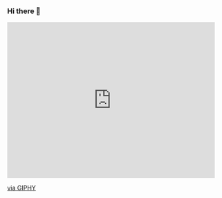 ### Hi there 👋

<!--
**ImGhostCode/ImGhostCode** is a ✨ _special_ ✨ repository because its `README.md` (this file) appears on your GitHub profile.

Here are some ideas to get you started:

- 🔭 I’m currently working on ...
- 🌱 I’m currently learning ...
- 👯 I’m looking to collaborate on ...
- 🤔 I’m looking for help with ...
- 💬 Ask me about ...
- 📫 How to reach me: ...
- 😄 Pronouns: ...
- ⚡ Fun fact: ...
-->

<iframe src="https://giphy.com/embed/LHZyixOnHwDDy" width="480" height="360" frameBorder="0" class="giphy-embed" allowFullScreen></iframe><p><a href="https://giphy.com/gifs/computer-working-cat-LHZyixOnHwDDy">via GIPHY</a></p>
